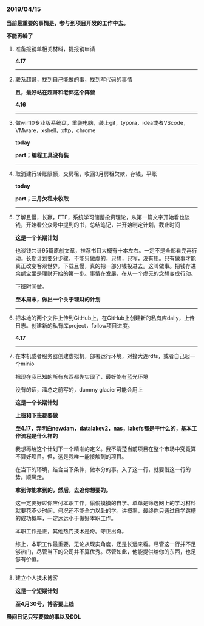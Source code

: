 ### 2019/04/15

**当前最重要的事情是，参与到项目开发的工作中去。**

**不能再躲了**

1. 准备报销单相关材料，提报销申请

   **4.17** 

   ---

2. 联系超哥，找到自己能做的事，找到写代码的事情

   **且，最好站在超哥和老郭这个阵营**

   **4.16**

   ---

3. 做win10专业版系统盘，重装电脑，装上git，typora，idea或者VScode，VMware，xshell，xftp，chrome

   **today**

   **part；编程工具没有装**

   ---

4. 取消建行转账限额，交房租，收回3月房租欠款，存钱，平账

   **today**

   **part；三月欠租未收取**

   ---

5. 了解且慢，长赢，ETF，系统学习储蓄投资理论，从第一篇文字开始看也谈钱，开始看公众号中提到的书，总结笔记，并开始制定计划，截止时间

   **这是一个长期计划**

   也谈钱共计95篇原创文章，推荐书目大概有十本左右。一定不是全部看完再行动。长期计划要分步骤，不能只做虚的，只想，只写，没有用。只有做事才能真正改变客观世界。下载且慢，真的把一部分钱投进去。这叫做事。把钱存进余额宝里是理财开始的第一步。事情在发展，在从一个虚无的念想变成行动。

   下班时间做。

   **至本周末，做出一个关于理财的计划**

   ---

6. 把本地的两个文件上传到GitHub上，在GitHub上创建新的私有库daily，上传日志。创建新的私有库project，follow项目进度。

   **4.17**

   ---

7. 在本机或者服务器创建虚拟机，部署运行环境，对接大连rdfs，或者自己起一个minio

   把现在我已知的所有东西都先实现了，最好能有蓝光环境

   没有的话，潘总之前写的，dummy glacier可能会用上

   **这是一个长期计划**

   **上班和下班都要做**

   **至4.17，弄明白newdam，datalakev2，nas，lakefs都是干什么的，基本工作流程是什么样的** 

   

   

   我想再给这个计划下一个精准的定义。我不清楚当前项目在整个市场中究竟算不算好项目。但，这是我唯一能接触到的项目。

   在当下的环境，结合当下条件，做本分的事。入了这一行，就要借这一行的势。顺风走。

   **拿到你能拿到的，然后，去追你想要的。**

   这一定要好过你应付本职工作，偷偷摸摸的自学。单单是筛选网上的学习材料就要花不少时间，何况还不能全力以赴的学。讲概率，最终你只通过自学跳槽的成功概率，一定远远小于做好本职工作。

   本职工作是正，其他热门技术是奇。守正出奇。

   综上，本职工作最重要，无论从现实角度，还是长远来看。尽管这一行并不足够热门，尽管当下的公司并不算优秀。尽管如此，他能提供给你的东西，也足够有价值。

   ---

8. 建立个人技术博客

   **这是一个短期计划**

   **至4月30号，博客要上线**



**晨间日记只写要做的事以及DDL**